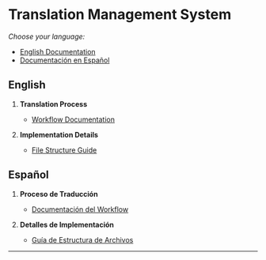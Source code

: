 # Translation Management System

*Choose your language:*
- [English Documentation](#english)
- [Documentación en Español](#español)

## English

1. **Translation Process**
   - [Workflow Documentation](./docs/workflows/README.en.md)

2. **Implementation Details**
   - [File Structure Guide](./docs/files/README.en.md)

## Español

1. **Proceso de Traducción**
   - [Documentación del Workflow](./docs/workflows/README.es.md)

2. **Detalles de Implementación**
   - [Guía de Estructura de Archivos](./docs/files/README.es.md)

---